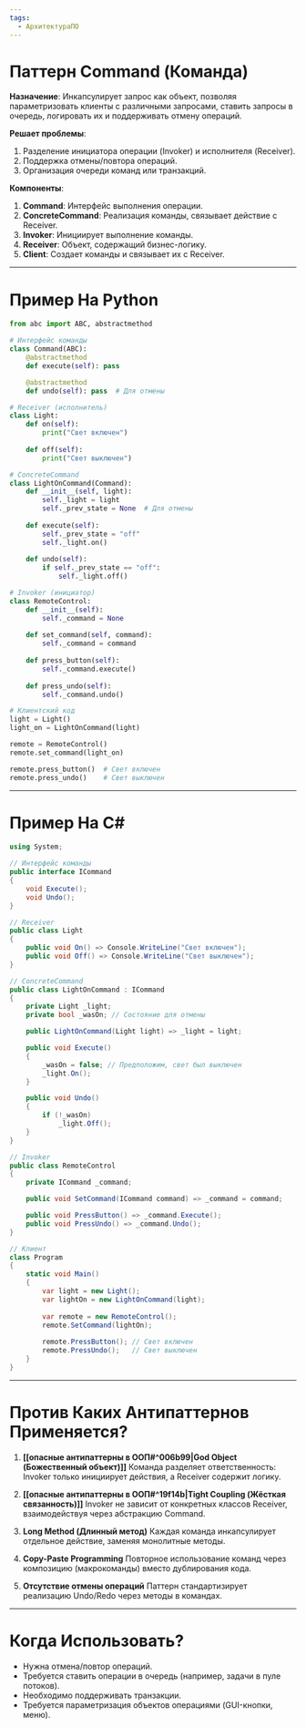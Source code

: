```yaml
---
tags:
  - АрхитектураПО
---
```

# Паттерн Command (Команда)
**Назначение**: Инкапсулирует запрос как объект, позволяя параметризовать клиенты с различными запросами, ставить запросы в очередь, логировать их и поддерживать отмену операций.

**Решает проблемы**:
1. Разделение инициатора операции (Invoker) и исполнителя (Receiver).
2. Поддержка отмены/повтора операций.
3. Организация очереди команд или транзакций.

**Компоненты**:
1. **Command**: Интерфейс выполнения операции.
2. **ConcreteCommand**: Реализация команды, связывает действие с Receiver.
3. **Invoker**: Инициирует выполнение команды.
4. **Receiver**: Объект, содержащий бизнес-логику.
5. **Client**: Создает команды и связывает их с Receiver.

---

# Пример На Python
```python
from abc import ABC, abstractmethod

# Интерфейс команды
class Command(ABC):
    @abstractmethod
    def execute(self): pass

    @abstractmethod
    def undo(self): pass  # Для отмены

# Receiver (исполнитель)
class Light:
    def on(self):
        print("Свет включен")
    
    def off(self):
        print("Свет выключен")

# ConcreteCommand
class LightOnCommand(Command):
    def __init__(self, light):
        self._light = light
        self._prev_state = None  # Для отмены
    
    def execute(self):
        self._prev_state = "off"
        self._light.on()
    
    def undo(self):
        if self._prev_state == "off":
            self._light.off()

# Invoker (инициатор)
class RemoteControl:
    def __init__(self):
        self._command = None
    
    def set_command(self, command):
        self._command = command
    
    def press_button(self):
        self._command.execute()
    
    def press_undo(self):
        self._command.undo()

# Клиентский код
light = Light()
light_on = LightOnCommand(light)

remote = RemoteControl()
remote.set_command(light_on)

remote.press_button()  # Свет включен
remote.press_undo()    # Свет выключен
```

---

# Пример На C#
```csharp
using System;

// Интерфейс команды
public interface ICommand
{
    void Execute();
    void Undo();
}

// Receiver
public class Light
{
    public void On() => Console.WriteLine("Свет включен");
    public void Off() => Console.WriteLine("Свет выключен");
}

// ConcreteCommand
public class LightOnCommand : ICommand
{
    private Light _light;
    private bool _wasOn; // Состояние для отмены

    public LightOnCommand(Light light) => _light = light;

    public void Execute()
    {
        _wasOn = false; // Предположим, свет был выключен
        _light.On();
    }

    public void Undo()
    {
        if (!_wasOn) 
            _light.Off();
    }
}

// Invoker
public class RemoteControl
{
    private ICommand _command;

    public void SetCommand(ICommand command) => _command = command;

    public void PressButton() => _command.Execute();
    public void PressUndo() => _command.Undo();
}

// Клиент
class Program
{
    static void Main()
    {
        var light = new Light();
        var lightOn = new LightOnCommand(light);
        
        var remote = new RemoteControl();
        remote.SetCommand(lightOn);
        
        remote.PressButton(); // Свет включен
        remote.PressUndo();   // Свет выключен
    }
}
```

---

# Против Каких Антипаттернов Применяется?
1. **[[опасные антипаттерны в ООП#^006b99|God Object (Божественный объект)]]**
   Команда разделяет ответственность: Invoker только инициирует действия, а Receiver содержит логику.

2. **[[опасные антипаттерны в ООП#^19f14b|Tight Coupling (Жёсткая связанность)]]**
   Invoker не зависит от конкретных классов Receiver, взаимодействуя через абстракцию Command.

3. **Long Method (Длинный метод)**
   Каждая команда инкапсулирует отдельное действие, заменяя монолитные методы.

4. **Copy-Paste Programming**
   Повторное использование команд через композицию (макрокоманды) вместо дублирования кода.

5. **Отсутствие отмены операций**
   Паттерн стандартизирует реализацию Undo/Redo через методы в командах.

---

# Когда Использовать?
- Нужна отмена/повтор операций.
- Требуется ставить операции в очередь (например, задачи в пуле потоков).
- Необходимо поддерживать транзакции.
- Требуется параметризация объектов операциями (GUI-кнопки, меню).